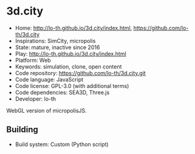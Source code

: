 # 3d.city

- Home: http://lo-th.github.io/3d.city/index.html, https://github.com/lo-th/3d.city
- Inspirations: SimCity, micropolis
- State: mature, inactive since 2016
- Play: http://lo-th.github.io/3d.city/index.html
- Platform: Web
- Keywords: simulation, clone, open content
- Code repository: https://github.com/lo-th/3d.city.git
- Code language: JavaScript
- Code license: GPL-3.0 (with additional terms)
- Code dependencies: SEA3D, Three.js
- Developer: lo-th

WebGL version of micropolisJS.

## Building

- Build system: Custom (Python script)
